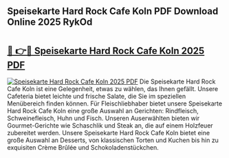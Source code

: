 ## Speisekarte Hard Rock Cafe Koln PDF Download Online 2025 RykOd

# <h2><a href="http://gccc1t1.nevu.top/?p=Speisekarte+Hard+Rock+Cafe+Koln">🔗 👉🔴 Speisekarte Hard Rock Cafe Koln 2025 PDF</a></h2>

[![Speisekarte Hard Rock Cafe Koln 2025 PDF](https://i.imgur.com/dBaPXMq.png)](http://gccc1t1.nevu.top/?p=Speisekarte+Hard+Rock+Cafe+Koln)
Die Speisekarte Hard Rock Cafe Koln ist eine Gelegenheit, etwas zu wählen, das Ihnen gefällt. Unsere Cafeteria bietet leichte und frische Salate, die Sie im speziellen Menübereich finden können. Für Fleischliebhaber bietet unsere Speisekarte Hard Rock Cafe Koln eine große Auswahl an Gerichten: Rindfleisch, Schweinefleisch, Huhn und Fisch. Unseren Auserwählten bieten wir Gourmet-Gerichte wie Schaschlik und Steak an, die auf einem Holzfeuer zubereitet werden. Unsere Speisekarte Hard Rock Cafe Koln bietet eine große Auswahl an Desserts, von klassischen Torten und Kuchen bis hin zu exquisiten Crème Brûlée und Schokoladenstückchen.
